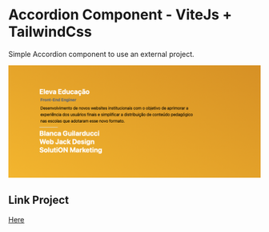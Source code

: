# Accordion Component - ViteJs + TailwindCss
<p>Simple Accordion component to use  an external project.</p>
<img src="./screen/screen.png"/>

## Link Project
<a href="https://accordion-vitejs-tailwind.netlify.app">Here</a>

